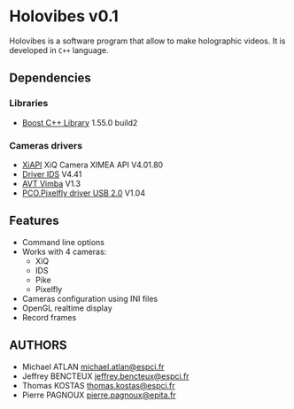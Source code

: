 # Holovibes v0.1 #

Holovibes is a software program that allow to make holographic videos. It is developed in `C++` language.

## Dependencies ##

### Libraries ###

* [Boost C++ Library](http://sourceforge.net/projects/boost/files/boost-binaries) 1.55.0 build2

### Cameras drivers ###

* [XiAPI](http://www.ximea.com/support/wiki/apis/XiAPI) XiQ Camera XIMEA API V4.01.80
* [Driver IDS](http://en.ids-imaging.com) V4.41
* [AVT Vimba](http://www.alliedvisiontec.com/us/products/legacy.html) V1.3
* [PCO.Pixelfly driver USB 2.0](http://www.pco.de/support/interface/sensitive-cameras/pcopixelfly-usb/) V1.04

## Features ##

* Command line options
* Works with 4 cameras:
    * XiQ
    * IDS
    * Pike
    * Pixelfly
* Cameras configuration using INI files
* OpenGL realtime display
* Record frames

## AUTHORS ##

* Michael ATLAN <michael.atlan@espci.fr>
* Jeffrey BENCTEUX <jeffrey.bencteux@espci.fr>
* Thomas KOSTAS <thomas.kostas@espci.fr>
* Pierre PAGNOUX <pierre.pagnoux@epita.fr>
